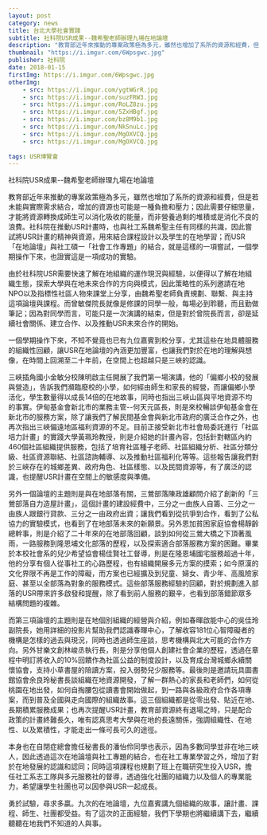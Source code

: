 ```yaml
---
layout: post
category: news
title: 台北大學社會實踐
subtitle: 社科院USR成果--魏希聖老師辦理九場在地論壇
description: "教育部近年來推動的專案政策極為多元，雖然也增加了系所的資源和經費，但是若未能與實際需求結合，增加的資源也可能是一種負擔和壓力..."
thumbnail: "https://i.imgur.com/6Wpsgwc.jpg"
publisher: 社科院
date: 2018-01-15
firstImg: https://i.imgur.com/6Wpsgwc.jpg
otherImg:
    - src: https://i.imgur.com/ygtWGrR.jpg
    - src: https://i.imgur.com/suzFRW3.jpg
    - src: https://i.imgur.com/RoLZ8zu.jpg
    - src: https://i.imgur.com/5ZxHBgf.jpg
    - src: https://i.imgur.com/bz8M9b1.jpg
    - src: https://i.imgur.com/NkSnuLc.jpg
    - src: https://i.imgur.com/MgOXVCQ.jpg
    - src: https://i.imgur.com/MgOXVCQ.jpg
   
tags: USR博覽會
---
```


社科院USR成果--魏希聖老師辦理九場在地論壇

教育部近年來推動的專案政策極為多元，雖然也增加了系所的資源和經費，但是若未能與實際需求結合，增加的資源也可能是一種負擔和壓力；因此需要仔細思量，才能將資源轉換成師生可以消化吸收的能量，而非營養過剩的堆積或是消化不良的浪費。社科院在推動USR計畫時，也與社工系魏希聖主任有同樣的共識，因此嘗試將USR計畫的精神與資源，用來結合課程設計以及學生的在地學習；而USR「在地論壇」與社工碩一「社會工作專題」的結合，就是這樣的一項嘗試，一個學期操作下來，也證實這是一項成功的實驗。


由於社科院USR需要快速了解在地組織的運作現況與經驗，以便得以了解在地組織生態，探索大學與在地未來合作的方向與模式，因此策略性的系列邀請在地NPO以及指標性社區人物來課堂上分享，由魏希聖老師負責規劃、聯繫、與主持這項論壇與課程。而曾敏傑院長就像是修課的同學一般，每場必到聆聽，而且勤做筆記；因為對同學而言，可能只是一次演講的結束，但是對於曾院長而言，卻是延續社會關係、建立合作、以及推動USR未來合作的開始。

一個學期操作下來，不知不覺竟也已有九位嘉賓到校分享，尤其這些在地具體服務的組織性回顧，讓USR在地論壇的內涵更加豐富，也讓我們對於在地的理解與想像，在時間上回溯至二十年前，在空間上也超越只是三峽的認識。

三峽插角國小金敏分校陳明啟主任開展了我們第一場演講，他的「偏鄉小校的發展與營造」，告訴我們瀕臨廢校的小學，如何經由師生和家長的經營，而讓偏鄉小學活化，學生數量得以成長14倍的在地故事，同時也指出三峽山區與平地資源不均的事實。伊甸基金會新北市的業務主管--何天元區長，則是來校暢談伊甸基金會在新北市的服務方案，除了讓我們了解民間基金會與新北市政府的廣泛合作之外，也再次指出三峽偏遠地區福利資源的不足。目前正接受新北市社會局委託進行「社區培力計畫」的實踐大學黃珮玲教授，則是介紹她的計畫內容，包括針對轄區內約460個社區組織提供服務，包括了培育社區種子老師、社區組織分析、社區分類分級、社區資源聯結、社區諮詢輔導、以及推動社區福利化等等。這些報告讓我們對於三峽存在的城鄉差異、政府角色、社區樣態、以及民間資源等，有了廣泛的認識，也提醒USR計畫在空間上的敏感度與準備。

另外一個論壇的主題則是與在地部落有關，三鶯部落陳政雄顧問介紹了創新的「三鶯部落自力造屋計畫」，這個計畫的建設經費中，三分之一由族人自籌、三分之一由族人跟銀行貸款、三分之一由政府出資；讓我們看到從抗爭到合作，看到了公私協力的實驗模式，也看到了在地部落未來的新願景。另外恩加貧困家庭協會楊靜齡總幹事，則是介紹了二十年來的在地部落回顧，談到如何從三鶯大橋之下頂著風雨，一路服務到隆恩埔文化部落的歷程，以及探索適合部落服務方案的困難。畢業於本校社會系的兒少希望協會楊佳賢社工督導，則是在隆恩埔國宅服務超過十年，他的分享有個人從事社工的心路歷程，也有組織開展多元方案的摸索；如今原漢的文化界限不再是工作的障礙，而方案也已經擴及到兒童、婦女、青少年、高風險家庭、甚至以全部落為對象的服務模式。這些部落服務經驗的回顧，對於規劃進入部落的USR帶來許多啟發和提醒，除了看到前人服務的艱辛，也看到部落錯節眾多結構問題的複雜。

而第三項論壇的主題則是在地個別組織的經營與介紹，例如春暉啟能中心的吳佳玲副院長，她用詳細的投影片幫助我們認識春暉中心，了解收容181位心智障礙者的機構是怎樣的過去與現況，同時也透過師生座談，思考機構與北大可能的合作方向。另外甘樂文創林峻丞執行長，則是分享他個人創建社會企業的歷程，透過在章程中明訂將收入的10%回饋作為社區公益的制度設計，以及育成台灣城鄉永續關懷協會，支持小草書屋的陪讀方案，投入弱勢兒少服務等。最後則是邀請玩具圖書館協會余良玲秘書長談組織在地資源開發，了解一群熱心的家長和老師們，如何從桃園在地出發，如何自掏腰包從讀書會開始做起，到一路與各級政府合作各項專案，而到普及全國與走向國際的組織故事。這三個組織都是從零出發、貼近在地、長期積累服務成果；也再次提醒USR計畫，教育部資源終有退場之時，只是配合政策的計畫終難長久，唯有認真思考大學與在地的長遠關係，強調組織性、在地性、以及累積性，才能走出一條可長可久的途徑。

本身也在自閉症總會擔任秘書長的潘怡伶同學也表示，因為多數同學並非在地三峽人，因此透過這次在地論壇與社工專題的結合，也在社工專業學習之外，增加了對於在地發展的認識和認同；同時這項課程也規劃了班上在職研究生投入USR，擔任社工系志工隊與多元服務社的督導，透過強化社團的組織力以及個人的專業能力，希望讓學生社團也可以因參與USR一起成長。

勇於試驗，尋求多贏。九次的在地論壇，九位嘉賓講九個組織的故事，讓計畫、課程、師生、社團都受益。有了這次的正面經驗，我們下學期也將繼續講下去，繼續聽聽在地我們不知道的人與事。